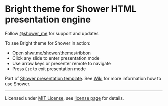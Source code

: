 # Bright theme for Shower HTML presentation engine

Follow [@shower_me](https://twitter.com/shower_me) for support and updates

To see Bright theme for Shower in action:

- Open [shwr.me/shower/themes/ribbon](http://shwr.me/shower/themes/ribbon/)
- Click any slide to enter presentation mode
- Use arrow keys or presenter remote to navigate
- Press `Esc` to exit presentation mode

Part of [Shower presentation template](https://github.com/shower/shower/). See [Wiki](https://github.com/shower/shower/wiki) for more information how to use Shower.

---
Licensed under [MIT License](http://en.wikipedia.org/wiki/MIT_License), see [license page](https://github.com/shower/shower/wiki/MIT-License) for details.